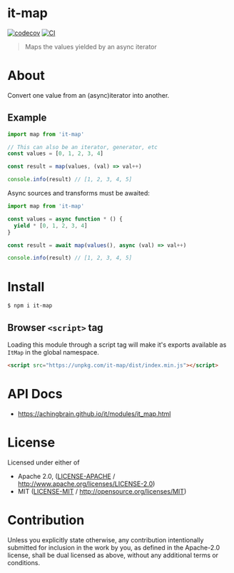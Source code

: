 # it-map

[![codecov](https://img.shields.io/codecov/c/github/achingbrain/it.svg?style=flat-square)](https://codecov.io/gh/achingbrain/it)
[![CI](https://img.shields.io/github/actions/workflow/status/achingbrain/it/js-test-and-release.yml?branch=main\&style=flat-square)](https://github.com/achingbrain/it/actions/workflows/js-test-and-release.yml?query=branch%3Amain)

> Maps the values yielded by an async iterator

# About

Convert one value from an (async)iterator into another.

## Example

```javascript
import map from 'it-map'

// This can also be an iterator, generator, etc
const values = [0, 1, 2, 3, 4]

const result = map(values, (val) => val++)

console.info(result) // [1, 2, 3, 4, 5]
```

Async sources and transforms must be awaited:

```javascript
import map from 'it-map'

const values = async function * () {
  yield * [0, 1, 2, 3, 4]
}

const result = await map(values(), async (val) => val++)

console.info(result) // [1, 2, 3, 4, 5]
```

# Install

```console
$ npm i it-map
```

## Browser `<script>` tag

Loading this module through a script tag will make it's exports available as `ItMap` in the global namespace.

```html
<script src="https://unpkg.com/it-map/dist/index.min.js"></script>
```

# API Docs

- <https://achingbrain.github.io/it/modules/it_map.html>

# License

Licensed under either of

- Apache 2.0, ([LICENSE-APACHE](LICENSE-APACHE) / <http://www.apache.org/licenses/LICENSE-2.0>)
- MIT ([LICENSE-MIT](LICENSE-MIT) / <http://opensource.org/licenses/MIT>)

# Contribution

Unless you explicitly state otherwise, any contribution intentionally submitted for inclusion in the work by you, as defined in the Apache-2.0 license, shall be dual licensed as above, without any additional terms or conditions.
